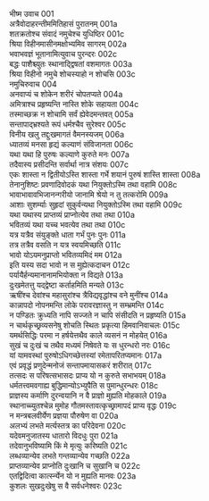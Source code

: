 भीष्म उवाच	001    
अत्रैवोदाहरन्तीममितिहासं पुरातनम्	001a  
शतक्रतोश्च संवादं नमुचेश्च युधिष्ठिर	001c  
श्रिया विहीनमासीनमक्षोभ्यमिव सागरम्	002a  
भवाभवज्ञं भूतानामित्युवाच पुरन्दरः	002c  
बद्धः पाशैश्च्युतः स्थानाद्द्विषतां वशमागतः	003a  
श्रिया विहीनो नमुचे शोचस्याहो न शोचसि	003c  
नमुचिरुवाच	004    
अनवाप्यं च शोकेन शरीरं चोपतप्यते	004a  
अमित्राश्च प्रहृष्यन्ति नास्ति शोके सहायता	004c  
तस्माच्छक्र न शोचामि सर्वं ह्येवेदमन्तवत्	005a  
सन्तापाद्भ्रश्यते रूपं धर्मश्चैव सुरेश्वर	005c  
विनीय खलु तद्दुःखमागतं वैमनस्यजम्	006a  
ध्यातव्यं मनसा हृद्यं कल्याणं संविजानता	006c  
यथा यथा हि पुरुषः कल्याणे कुरुते मनः	007a  
तदैवास्य प्रसीदन्ति सर्वार्था नात्र संशयः	007c  
एकः शास्ता न द्वितीयोऽस्ति शास्ता गर्भे शयानं पुरुषं शास्ति शास्ता	008a  
तेनानुशिष्टः प्रवणादिवोदकं यथा नियुक्तोऽस्मि तथा वहामि	008c  
भावाभावावभिजानन्गरीयो जानामि श्रेयो न तु तत्करोमि	009a  
आशाः सुशर्म्याः सुहृदां सुकुर्वन्यथा नियुक्तोऽस्मि तथा वहामि	009c  
यथा यथास्य प्राप्तव्यं प्राप्नोत्येव तथा तथा	010a  
भवितव्यं यथा यच्च भवत्येव तथा तथा	010c  
यत्र यत्रैव संयुङ्क्ते धाता गर्भं पुनः पुनः	011a  
तत्र तत्रैव वसति न यत्र स्वयमिच्छति	011c  
भावो योऽयमनुप्राप्तो भवितव्यमिदं मम	012a  
इति यस्य सदा भावो न स मुह्येत्कदाचन	012c  
पर्यायैर्हन्यमानानामभियोक्ता न विद्यते	013a  
दुःखमेतत्तु यद्द्वेष्टा कर्ताहमिति मन्यते	013c  
ऋषींश्च देवांश्च महासुरांश्च त्रैविद्यवृद्धांश्च वने मुनींश्च	014a  
कान्नापदो नोपनमन्ति लोके परावरज्ञास्तु न सम्भ्रमन्ति	014c  
न पण्डितः क्रुध्यति नापि सज्जते न चापि संसीदति न प्रहृष्यति	015a  
 न चार्थकृच्छ्रव्यसनेषु शोचति स्थितः प्रकृत्या हिमवानिवाचलः	015c  
यमर्थसिद्धिः परमा न हर्षयेत्तथैव काले व्यसनं न मोहयेत्	016a  
सुखं च दुःखं च तथैव मध्यमं निषेवते यः स धुरन्धरो नरः	016c  
यां यामवस्थां पुरुषोऽधिगच्छेत्तस्यां रमेतापरितप्यमानः	017a  
एवं प्रवृद्धं प्रणुदेन्मनोजं सन्तापमायासकरं शरीरात्	017c  
तत्सदः स परिषत्सभासदः प्राप्य यो न कुरुते सभाभयम्	018a  
धर्मतत्त्वमवगाह्य बुद्धिमान्योऽभ्युपैति स पुमान्धुरन्धरः	018c  
प्राज्ञस्य कर्माणि दुरन्वयानि न वै प्राज्ञो मुह्यति मोहकाले	019a  
स्थानाच्च्युतश्चेन्न मुमोह गौतमस्तावत्कृच्छ्रामापदं प्राप्य वृद्धः	019c  
न मन्त्रबलवीर्येण प्रज्ञया पौरुषेण वा	020a  
अलभ्यं लभते मर्त्यस्तत्र का परिदेवना	020c  
यदेवमनुजातस्य धातारो विदधुः पुरा	021a  
तदेवानुभविष्यामि किं मे मृत्युः करिष्यति	021c  
लब्धव्यान्येव लभते गन्तव्यान्येव गच्छति	022a  
प्राप्तव्यान्येव प्राप्नोति दुःखानि च सुखानि च	022c  
एतद्विदित्वा कार्त्स्न्येन यो न मुह्यति मानवः	023a  
कुशलः सुखदुःखेषु स वै सर्वधनेश्वरः	023c  

